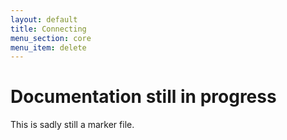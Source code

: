 ```yaml
---
layout: default
title: Connecting
menu_section: core
menu_item: delete
---
```



# Documentation still in progress

This is sadly still a marker file.

